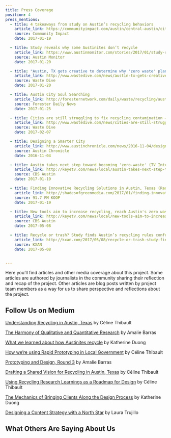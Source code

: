 ```yaml
---
title: Press Coverage
position: 4
press_mentions:
  - title: 4 takeaways from study on Austin’s recycling behaviors
    article_link: https://communityimpact.com/austin/central-austin/city-county/2017/01/19/4-takeaways-study-austins-recycling-behaviors/
    source: Community Impact
    date: 2017-01-19

  - title: Study reveals why some Austinites don’t recycle
    article_link: https://www.austinmonitor.com/stories/2017/01/study-reveals-austinites-dont-recycle/
    source: Austin Monitor
    date: 2017-01-20

  - title: "Austin, TX gets creative to determine why 'zero waste' plan has stalled"
    article_link: http://www.wastedive.com/news/austin-tx-gets-creative-to-determine-why-zero-waste-plan-has-stalled/434449/
    source: Waste Dive
    date: 2017-01-20

  - title: Austin City Soul Searching
    article_link: http://foresternetwork.com/daily/waste/recycling/austin-city-soul-searching/
    source: Forester Daily News
    date: 2017-01-25

  - title: Cities are still struggling to fix recycling contamination — and now, it's getting personal
    article_link: http://www.wastedive.com/news/cities-are-still-struggling-to-fix-recycling-contamination-and-now-its/435578/
    source: Waste Dive
    date: 2017-02-07

  - title: Designing a Smarter City
    article_link: http://www.austinchronicle.com/news/2016-11-04/designing-a-smarter-city/
    source: Austin Chronicle
    date: 2016-11-04

  - title: Austin takes next step toward becoming 'zero-waste' (TV Interview)
    article_link: http://keyetv.com/news/local/austin-takes-next-step-toward-becoming-zero-waste
    source: CBS Austin
    date: 2017-01-19

  - title: Finding Innovative Recycling Solutions in Austin, Texas (Radio Interview
    article_link: http://shadesofgreenmedia.com/2017/01/finding-innovative-recycling-solutions-in-austin-texas-01-19-2017/
    source: 91.7 FM KOOP
    date: 2017-01-19

  - title: New tools aim to increase recycling, reach Austin's zero waste goal (TV Interview)
    article_link: http://keyetv.com/news/local/new-tools-aim-to-increase-recycling-reach-austins-zero-waste-goal
    source: CBS Austin
    date: 2017-05-08

  - title: Recycle or trash? Study finds Austin’s recycling rules confusing (TV Interview)
    article_link: http://kxan.com/2017/05/08/recycle-or-trash-study-finds-austins-recycling-rules-confusing/
    source: KXAN
    date: 2017-05-08


---
```


Here you’ll find articles and other media coverage about this project. Some articles are authored by journalists in the community sharing their reflection and recap of the project. Other articles are blog posts written by project team members as a way for us to share perspective and reflections about the project.

## Follow Us on Medium

[Understanding Recycling in Austin, Texas](https://medium.com/civiqueso/understanding-recycling-in-austin-texas-397a7b42d76f) by Céline Thibault

[The Harmony of Qualitative and Quantitative Research](https://medium.com/civiqueso/the-harmony-of-qualitative-and-quantitative-research-80d0bebc4fec) by Amalie Barras

[What we learned about how Austinites recycle](https://medium.com/civiqueso/what-we-learned-about-how-austinites-recycle-bbe0340bd167) by Katherine Duong

[How we’re using Rapid Prototyping in Local Government](https://medium.com/civiqueso/how-were-using-rapid-prototyping-to-design-for-austin-city-government-d0ee34f24f3a) by Céline Thibault

[Prototyping and Design, Round 3](https://medium.com/civiqueso/prototypes-blog-post-round-3-cb8313a02f00) by Amalie Barras

[Drafting a Shared Vision for Recycling in Austin, Texas](https://medium.com/civiqueso/drafting-a-shared-vision-for-recycling-in-austin-texas-725f2cc8c765) by Céline Thibault

[Using Recycling Research Learnings as a Roadmap for Design](https://medium.com/civiqueso/im-c%C3%A9line-bb0c8c9dcdc4) by Céline Thibault

[The Mechanics of Bringing Clients Along the Design Process](https://medium.com/civiqueso/the-mechanics-of-bringing-clients-along-the-design-process-93010a6607f2) by Katherine Duong

[Designing a Content Strategy with a North Star](https://medium.com/@laura.c.trujillo_18/designing-a-content-strategy-with-a-north-star-16539c743088) by Laura Trujillo

## What Others Are Saying About Us
